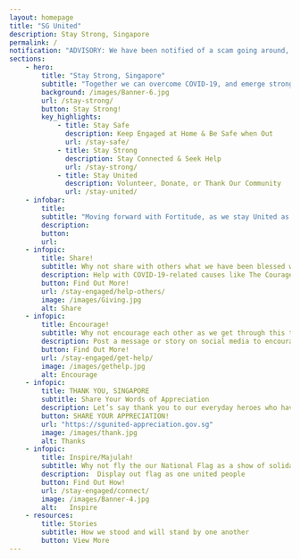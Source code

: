 ```yaml
---
layout: homepage
title: "SG United"
description: Stay Strong, Singapore
permalink: /
notification: "ADVISORY: We have been notified of a scam going around, issuing fines to individuals for violating social distancing measures. The link to the website has SG United mentioned. Please help to spread the word that the SG United initiative does not issue any such fines. Thank you."
sections:
    - hero:
        title: "Stay Strong, Singapore"
        subtitle: "Together we can overcome COVID-19, and emerge stronger"
        background: /images/Banner-6.jpg
        url: /stay-strong/
        button: Stay Strong!
        key_highlights:
            - title: Stay Safe
              description: Keep Engaged at Home & Be Safe when Out
              url: /stay-safe/
            - title: Stay Strong
              description: Stay Connected & Seek Help
              url: /stay-strong/
            - title: Stay United
              description: Volunteer, Donate, or Thank Our Community
              url: /stay-united/                           
    - infobar:
        title:
        subtitle: "Moving forward with Fortitude, as we stay United as one people, remain Resilient in the face of adversity, and stand in Solidarity with one another. We will overcome. - DPM Heng Swee Keat, 26 May 2020 "
        description: 
        button:
        url:
    - infopic:
        title: Share!
        subtitle: Why not share with others what we have been blessed with?
        description: Help with COVID-19-related causes like The Courage Fund or The Invictus Fund
        button: Find Out More!
        url: /stay-engaged/help-others/
        image: /images/Giving.jpg
        alt: Share
    - infopic:
        title: Encourage!
        subtitle: Why not encourage each other as we get through this tough time?
        description: Post a message or story on social media to encourage others to stay strong
        button: Find Out More!
        url: /stay-engaged/get-help/
        image: /images/gethelp.jpg
        alt: Encourage
    - infopic:
        title: THANK YOU, SINGAPORE
        subtitle: Share Your Words of Appreciation
        description: Let’s say thank you to our everyday heroes who have come forward to help Singapore fight COVID-19, including our frontline staff, essential workers and fellow Singaporeans in our community.
        button: SHARE YOUR APPRECIATION!
        url: "https://sgunited-appreciation.gov.sg"
        image: /images/thank.jpg
        alt: Thanks
    - infopic:
        title: Inspire/Majulah!
        subtitle: Why not fly the our National Flag as a show of solidarity?
        description:  Display out flag as one united people
        button: Find Out How!
        url: /stay-engaged/connect/
        image: /images/Banner-4.jpg
        alt:   Inspire
    - resources:
        title: Stories
        subtitle: How we stood and will stand by one another
        button: View More
--- 
```

